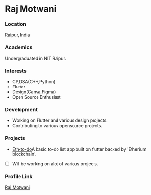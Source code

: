 # Raj Motwani

### Location

Raipur, India

### Academics

Undergraduated in NIT Raipur.

### Interests

- CP,DSA(C++,Python)
- Flutter
- Design(Canva,Figma)
- Open Source Enthusiast

### Development

- Working on Flutter and various design projects.
- Contributing to various opensource projects.

### Projects

- [Eth-to-do](https://github.com/raj3000k/HACKNITRR-Koi-na.cpp)A basic to-do list app built on flutter backed by 'Etherium blockchain'.
- [ ] Will be working on alot of various projects.

### Profile Link

[Raj Motwani](https://github.com/raj3000k)
